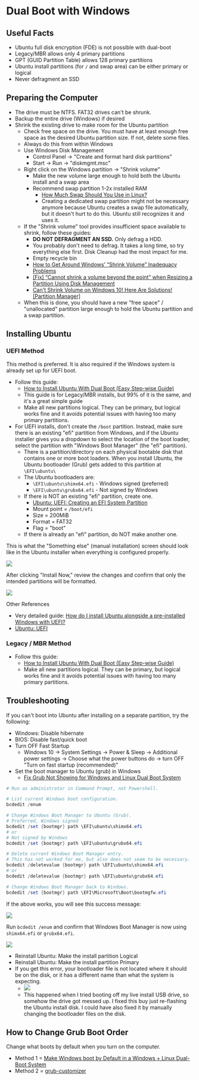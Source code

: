 # Dual Boot with Windows

## Useful Facts
- Ubuntu full disk encryption (FDE) is not possible with dual-boot
- Legacy/MBR allows only 4 primary partitions
- GPT (GUID Partition Table) allows 128 primary partitions
- Ubuntu install partitions (for `/` and swap area) can be either primary or logical
- Never defragment an SSD

## Preparing the Computer
- The drive must be NTFS. FAT32 drives can't be shrunk.
- Backup the entire drive (Windows) if desired
- Shrink the existing drive to make room for the Ubuntu partition
	- Check free space on the drive. You must have at least enough free space as the desired Ubuntu partition size. If not, delete some files.
	- Always do this from within Windows
	- Use Windows Disk Management
		- Control Panel -> "Create and format hard disk partitions"
		- Start -> Run -> "diskmgmt.msc"
	- Right click on the Windows partition -> "Shrink volume"
		- Make the new volume large enough to hold both the Ubuntu install and a swap area
		- Recommend swap partition 1-2x installed RAM
			- [How Much Swap Should You Use in Linux?](https://itsfoss.com/swap-size/)
			- Creating a dedicated swap partition might not be necessary anymore because Ubuntu creates a swap file automatically, but it doesn't hurt to do this. Ubuntu still recognizes it and uses it.
	- If the "Shrink volume" tool provides insufficient space available to shrink, follow these guides:
		- **DO NOT DEFRAGMENT AN SSD.** Only defrag a HDD.
		- You probably don't need to defrag. It takes a long time, so try everything else first. Disk Cleanup had the most impact for me.
		- Empty recycle bin
		- [How to Get Around Windows’ “Shrink Volume” Inadequacy Problems](https://www.howtogeek.com/721/working-around-windows-vistas-shrink-volume-inadequacy-problems/)
		- [[Fix] “Cannot shrink a volume beyond the point” when Resizing a Partition Using Disk Management](https://www.winhelponline.com/blog/you-cannot-shrink-volume-beyond-point-disk-mgmt/)
		- [Can't Shrink Volume on Windows 10! Here Are Solutions! [Partition Manager]](https://www.partitionwizard.com/partitionmanager/cannot-shrink-volume-win10.html)
	- When this is done, you should have a new "free space" / "unallocated" partition large enough to hold the Ubuntu partition and a swap partition.

## Installing Ubuntu

### UEFI Method

This method is preferred. It is also required if the Windows system is already set up for UEFI boot.
- Follow this guide:
	- [How to Install Ubuntu With Dual Boot (Easy Step-wise Guide)](https://bhrigu.medium.com/how-to-install-ubuntu-with-dual-boot-easy-step-wise-guide-5bffddb8b548)
	- This guide is for Legacy/MBR installs, but 99% of it is the same, and it's a great simple guide
	- Make all new partitions logical. They can be primary, but logical works fine and it avoids potential issues with having too many primary partitions.
- For UEFI installs, don't create the `/boot` partition. Instead, make sure there is an existing "efi" partition from Windows, and if the Ubuntu installer gives you a dropdown to select the location of the boot loader, select the partition with "Windows Boot Manager" (the "efi" partition).
	- There is a partition/directory on each physical bootable disk that contains one or more boot loaders. When you install Ubuntu, the Ubuntu bootloader (Grub) gets added to this partition at `\EFI\ubuntu\`
	- The Ubuntu bootloaders are:
		- `\EFI\ubuntu\shimx64.efi` - Windows signed (preferred)
		- `\EFI\ubuntu\grubx64.efi` - Not signed by Windows
	- If there is NOT an existing "efi" partition, create one.
		- [Ubuntu: UEFI: Creating an EFI System Partition](https://help.ubuntu.com/community/UEFI#Creating_an_EFI_System_Partition)
		- Mount point = `/boot/efi`
		- Size = 200MiB
		- Format = FAT32
		- Flag = "boot"
	- If there is already an "efi" partition, do NOT make another one.

This is what the "Something else" (manual installation) screen should look like in the Ubuntu installer when everything is configured properly.

![](./dual-boot-with-windows/Ubuntu_UEFI_Install_230308_IMG_1253.jpg)

After clicking "Install Now," review the changes and confirm that only the intended partitions will be formatted.

![](./dual-boot-with-windows/Ubuntu_UEFI_Install_230308_IMG_1254.jpg)

Other References
- Very detailed guide: [How do I install Ubuntu alongside a pre-installed Windows with UEFI?](https://askubuntu.com/questions/221835/how-do-i-install-ubuntu-alongside-a-pre-installed-windows-with-uefi)
- [Ubuntu: UEFI](https://help.ubuntu.com/community/UEFI)

### Legacy / MBR Method

- Follow this guide:
	- [How to Install Ubuntu With Dual Boot (Easy Step-wise Guide)](https://bhrigu.medium.com/how-to-install-ubuntu-with-dual-boot-easy-step-wise-guide-5bffddb8b548)
	- Make all new partitions logical. They can be primary, but logical works fine and it avoids potential issues with having too many primary partitions.

## Troubleshooting

If you can't boot into Ubuntu after installing on a separate partition, try the following:
- Windows:  Disable hibernate
- BIOS:  Disable fast/quick boot
- Turn OFF Fast Startup
	- Windows 10 -> System Settings -> Power & Sleep -> Additional power settings -> Choose what the power buttons do -> turn OFF "Turn on fast startup (recommended)"
- Set the boot manager to Ubuntu (grub) in Windows
	- [Fix Grub Not Showing for Windows and Linux Dual Boot System](https://itsfoss.com/no-grub-windows-linux/#method-3-set-linux-boot-for-efi-from-windows-last-resort-)

```powershell
# Run as administrator in Command Prompt, not Powershell.

# List current Windows boot configuration.
bcdedit /enum

# Change Windows Boot Manager to Ubuntu (Grub).
# Preferred, Windows signed
bcdedit /set {bootmgr} path \EFI\ubuntu\shimx64.efi
# or
# Not signed by Windows
bcdedit /set {bootmgr} path \EFI\ubuntu\grubx64.efi

# Delete current Windows Boot Manager entry.
# This has not worked for me, but also does not seem to be necessary.
bcdedit /deletevalue {bootmgr} path \EFI\ubuntu\shimx64.efi
# or
bcdedit /deletevalue {bootmgr} path \EFI\ubuntu\grubx64.efi

# Change Windows Boot Manager back to Windows.
bcdedit /set {bootmgr} path \EFI\Microsoft\Boot\bootmgfw.efi
```

If the above works, you will see this success message:

![](./dual-boot-with-windows/UbuntuDualBoot_NoGrub_WindowsFix_230308.png)

Run `bcdedit /enum` and confirm that Windows Boot Manager is now using `shimx64.efi` or `grubx64.efi`.

![](./dual-boot-with-windows/WindowsBootManager_bcdedit_Desktop_230309_Marked.png)

- Reinstall Ubuntu:  Make the install partition Logical
- Reinstall Ubuntu:  Make the install partition Primary
- If you get this error, your bootloader file is not located where it should be on the disk, or it has a different name than what the system is expecting.
	- ![](./dual-boot-with-windows/Ubuntu_BootError_230308_IMG_1252.jpg)
	- This happened when I tried booting off my live install USB drive, so somehow the drive got messed up. I fixed this buy just re-flashing the Ubuntu install disk. I could have also fixed it by manually changing the bootloader files on the disk.

## How to Change Grub Boot Order
Change what boots by default when you turn on the computer.
- Method 1 = [Make Windows boot by Default in a Windows + Linux Dual-Boot System](https://www.techmesto.com/set-windows-as-default-in-linux-dual-boot/)
- Method 2 = [grub-customizer](https://pureinfotech.com/dual-boot-ubuntu-windows-10/#customize_ubuntu_grub)